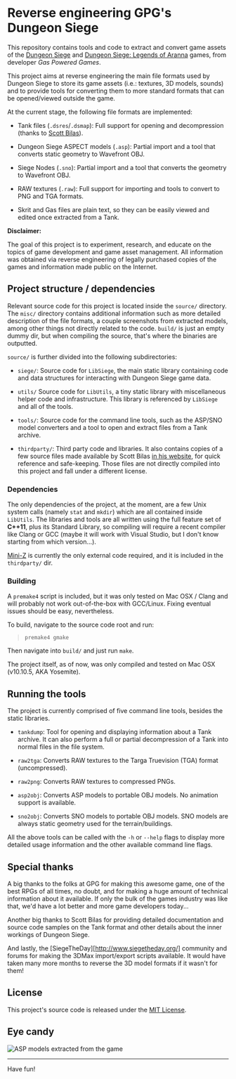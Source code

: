 
# Reverse engineering GPG's Dungeon Siege

This repository contains tools and code to extract and convert game assets
of the [Dungeon Siege][link_dsiege] and [Dungeon Siege: Legends of Aranna][link_ds_loa]
games, from developer *Gas Powered Games*.

This project aims at reverse engineering the main file formats used by Dungeon Siege
to store its game assets (i.e.: textures, 3D models, sounds) and to provide tools
for converting them to more standard formats that can be opened/viewed outside the game.

At the current stage, the following file formats are implemented:

- Tank files (`.dsres`/`.dsmap`): Full support for opening and decompression (thanks to [Scott Bilas][link_scott]).

- Dungeon Siege ASPECT models (`.asp`): Partial import and a tool that converts static geometry to Wavefront OBJ.

- Siege Nodes (`.sno`): Partial import and a tool that converts the geometry to Wavefront OBJ.

- RAW textures (`.raw`): Full support for importing and tools to convert to PNG and TGA formats.

- Skrit and Gas files are plain text, so they can be easily viewed and edited once extracted from a Tank.

**Disclaimer:**

The goal of this project is to experiment, research, and educate on the topics
of game development and game asset management. All information was obtained via
reverse engineering of legally purchased copies of the games and information
made public on the Internet.

## Project structure / dependencies

Relevant source code for this project is located inside the `source/` directory.
The `misc/` directory contains additional information such as more detailed description
of the file formats, a couple screenshots from extracted models, among other things not
directly related to the code. `build/` is just an empty dummy dir, but when compiling
the source, that's where the binaries are outputted.

`source/` is further divided into the following subdirectories:

- `siege/`: Source code for `LibSiege`, the main static library containing code
and data structures for interacting with Dungeon Siege game data.

- `utils/` Source code for `LibUtils`, a tiny static library with miscellaneous
helper code and infrastructure. This library is referenced by `LibSiege` and all
of the tools.

- `tools/`: Source code for the command line tools, such as the ASP/SNO model
converters and a tool to open and extract files from a Tank archive.

- `thirdparty/`: Third party code and libraries. It also contains copies of
a few source files made available by Scott Bilas [in his website][link_scott],
for quick reference and safe-keeping. Those files are not directly compiled into
this project and fall under a different license.

### Dependencies

The only dependencies of the project, at the moment, are a few Unix system calls (namely `stat` and `mkdir`)
which are all contained inside `LibUtils`. The libraries and tools are all written using the full
feature set of **C++11**, plus its Standard Library, so compiling will require a recent compiler like
Clang or GCC (maybe it will work with Visual Studio, but I don't know starting from which version...).

[Mini-Z][link_mz] is currently the only external code required, and it is included in the `thirdparty/` dir.

### Building

A `premake4` script is included, but it was only tested on Mac OSX / Clang
and will probably not work out-of-the-box with GCC/Linux. Fixing eventual
issues should be easy, nevertheless.

To build, navigate to the source code root and run:

>     premake4 gmake

Then navigate into `build/` and just run `make`.

The project itself, as of now, was only compiled and tested on Mac OSX (v10.10.5, AKA Yosemite).

## Running the tools

The project is currently comprised of five command line tools, besides the static libraries.

- `tankdump`: Tool for opening and displaying information about a Tank archive.
It can also perform a full or partial decompression of a Tank into normal files in the file system.

- `raw2tga`: Converts RAW textures to the Targa Truevision (TGA) format (uncompressed).

- `raw2png`: Converts RAW textures to compressed PNGs.

- `asp2obj`: Converts ASP models to portable OBJ models. No animation support is available.

- `sno2obj`: Converts SNO models to portable OBJ models. SNO models are always static geometry used for the terrain/buildings.

All the above tools can be called with the `-h` or `--help` flags to display more
detailed usage information and the other available command line flags.

## Special thanks

A big thanks to the folks at GPG for making this awesome game, one of the best
RPGs of all times, no doubt, and for making a huge amount of technical information
about it available. If only the bulk of the games industry was like that, we'd
have a lot better and more game developers today...

Another big thanks to Scott Bilas for providing detailed documentation and source code
samples on the Tank format and other details about the inner workings of Dungeon Siege.

And lastly, the [SiegeTheDay][http://www.siegetheday.org/] community and forums for making
the 3DMax import/export scripts available. It would have taken many more months to reverse
the 3D model formats if it wasn't for them!

## License

This project's source code is released under the [MIT License](http://opensource.org/licenses/MIT).

## Eye candy

![ASP models extracted from the game](todo/a/file/path.png "ASP models extracted from the game")

---

Have fun!


[link_dsiege]: https://en.wikipedia.org/wiki/Dungeon_Siege
[link_ds_loa]: https://en.wikipedia.org/wiki/Dungeon_Siege:_Legends_of_Aranna
[link_scott]:  http://scottbilas.com/games/dungeon-siege/
[link_mz]:     https://code.google.com/p/miniz/

